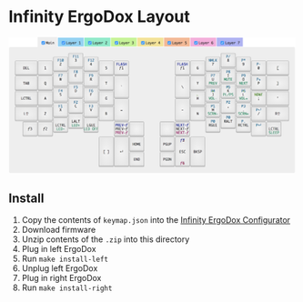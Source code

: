 # Infinity ErgoDox Layout

![Keyboard Layout](layout.png)

## Install

1. Copy the contents of `keymap.json` into the [Infinity ErgoDox Configurator](https://input.club/configurator-ergodox/)
2. Download firmware
3. Unzip contents of the `.zip` into this directory
4. Plug in left ErgoDox
5. Run `make install-left`
6. Unplug left ErgoDox
7. Plug in right ErgoDox
8. Run `make install-right`
